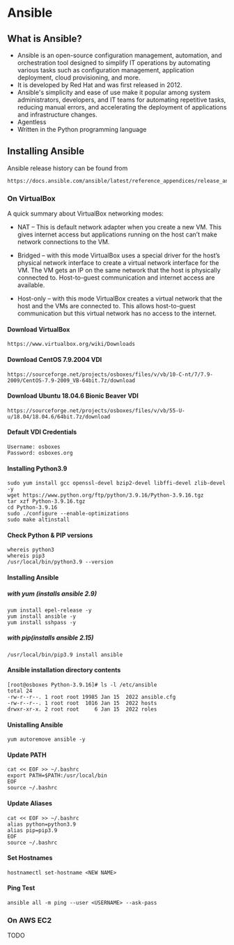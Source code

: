 # Ansible
## What is Ansible?
- Ansible is an open-source configuration management, automation, and orchestration tool designed to simplify IT operations by automating various tasks such as configuration management, application deployment, cloud provisioning, and more. 
- It is developed by Red Hat and was first released in 2012.
- Ansible's simplicity and ease of use make it popular among system administrators, developers, and IT teams for automating repetitive tasks, reducing manual errors, and accelerating the deployment of applications and infrastructure changes.
- Agentless
- Written in the Python programming language

## Installing Ansible
Ansible release history can be found from
```
https://docs.ansible.com/ansible/latest/reference_appendices/release_and_maintenance.html
```
### On VirtualBox
A quick summary about VirtualBox networking modes:

- NAT – This is default network adapter when you create a new VM. This gives internet access but applications running on the host can’t make network connections to the VM.

- Bridged – with this mode VirtualBox uses a special driver for the host’s physical network interface to create a virtual network interface for the VM. The VM gets an IP on the same network that the host is physically connected to. Host-to-guest communication and internet access are available.

- Host-only – with this mode VirtualBox creates a virtual network that the host and the VMs are connected to. This allows host-to-guest communication but this virtual network has no access to the internet.

#### Download VirtualBox
```
https://www.virtualbox.org/wiki/Downloads
```
#### Download CentOS 7.9.2004 VDI
```
https://sourceforge.net/projects/osboxes/files/v/vb/10-C-nt/7/7.9-2009/CentOS-7.9-2009_VB-64bit.7z/download
```
#### Download Ubuntu 18.04.6 Bionic Beaver VDI
```
https://sourceforge.net/projects/osboxes/files/v/vb/55-U-u/18.04/18.04.6/64bit.7z/download
```
#### Default VDI Credentials
```
Username: osboxes
Password: osboxes.org
```
#### Installing Python3.9
```
sudo yum install gcc openssl-devel bzip2-devel libffi-devel zlib-devel -y
wget https://www.python.org/ftp/python/3.9.16/Python-3.9.16.tgz
tar xzf Python-3.9.16.tgz
cd Python-3.9.16
sudo ./configure --enable-optimizations
sudo make altinstall
```
#### Check Python & PIP versions
```
whereis python3
whereis pip3
/usr/local/bin/python3.9 --version
```
#### Installing Ansible
##### with yum (installs ansible 2.9)
```
yum install epel-release -y
yum install ansible -y
yum install sshpass -y
```
##### with pip(installs ansible 2.15)
```
/usr/local/bin/pip3.9 install ansible
```
#### Ansible installation directory contents
```
[root@osboxes Python-3.9.16]# ls -l /etc/ansible
total 24
-rw-r--r--. 1 root root 19985 Jan 15  2022 ansible.cfg
-rw-r--r--. 1 root root  1016 Jan 15  2022 hosts
drwxr-xr-x. 2 root root     6 Jan 15  2022 roles
```
#### Unistalling Ansible
```
yum autoremove ansible -y
```
#### Update PATH
```
cat << EOF >> ~/.bashrc
export PATH=$PATH:/usr/local/bin
EOF
source ~/.bashrc
```
#### Update Aliases
```
cat << EOF >> ~/.bashrc
alias python=python3.9
alias pip=pip3.9
EOF
source ~/.bashrc
```
#### Set Hostnames
```
hostnamectl set-hostname <NEW NAME>
```
#### Ping Test
```
ansible all -m ping --user <USERNAME> --ask-pass
```
### On AWS EC2
TODO